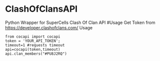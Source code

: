 # ClashOfClansAPI
Python Wrapper for SuperCells Clash Of Clan API
#Usage
Get Token from https://developer.clashofclans.com/
Usage
```
from cocapi import cocapi
token = 'YOUR_API_TOKEN';
timeout=1 #requests timeout 
api=cocapi(token,timeout)
api.clan_members("#PU8J2RQ")
```
